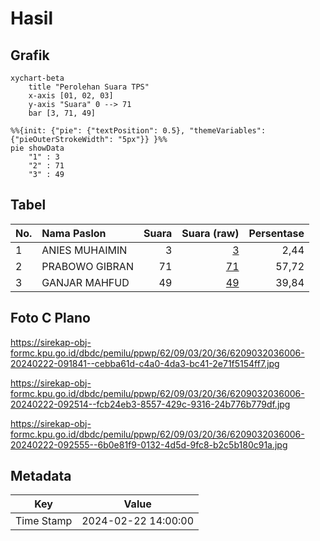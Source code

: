 # Hasil

## Grafik

```mermaid
xychart-beta
    title "Perolehan Suara TPS"
    x-axis [01, 02, 03]
    y-axis "Suara" 0 --> 71
    bar [3, 71, 49]
```

```mermaid
%%{init: {"pie": {"textPosition": 0.5}, "themeVariables": {"pieOuterStrokeWidth": "5px"}} }%%
pie showData
    "1" : 3
    "2" : 71
    "3" : 49
```

## Tabel

| No. | Nama Paslon    | Suara | Suara (raw) | Persentase |
|:--- |:-------------- | -----:| -----------:| ----------:|
| 1   | ANIES MUHAIMIN | 3     | [3][p-1]    | 2,44       |
| 2   | PRABOWO GIBRAN | 71    | [71][p-2]   | 57,72      |
| 3   | GANJAR MAHFUD  | 49    | [49][p-3]   | 39,84      |


[p-1]: https://github.com/gigit-pemilu/pemilu-2024-62-kalimantan-tengah/blob/main/pilpres/hitung-suara/sub/62-kalimantan-tengah/sub/09-lamandau/sub/03-bulik/sub/2036-bukit-indah/sub/006-tps/sub/paslon-1.txt
[p-2]: https://github.com/gigit-pemilu/pemilu-2024-62-kalimantan-tengah/blob/main/pilpres/hitung-suara/sub/62-kalimantan-tengah/sub/09-lamandau/sub/03-bulik/sub/2036-bukit-indah/sub/006-tps/sub/paslon-2.txt
[p-3]: https://github.com/gigit-pemilu/pemilu-2024-62-kalimantan-tengah/blob/main/pilpres/hitung-suara/sub/62-kalimantan-tengah/sub/09-lamandau/sub/03-bulik/sub/2036-bukit-indah/sub/006-tps/sub/paslon-3.txt

## Foto C Plano

https://sirekap-obj-formc.kpu.go.id/dbdc/pemilu/ppwp/62/09/03/20/36/6209032036006-20240222-091841--cebba61d-c4a0-4da3-bc41-2e71f5154ff7.jpg

https://sirekap-obj-formc.kpu.go.id/dbdc/pemilu/ppwp/62/09/03/20/36/6209032036006-20240222-092514--fcb24eb3-8557-429c-9316-24b776b779df.jpg

https://sirekap-obj-formc.kpu.go.id/dbdc/pemilu/ppwp/62/09/03/20/36/6209032036006-20240222-092555--6b0e81f9-0132-4d5d-9fc8-b2c5b180c91a.jpg


## Metadata

| Key        | Value               |
| ---------- | ------------------- |
| Time Stamp | 2024-02-22 14:00:00 |



